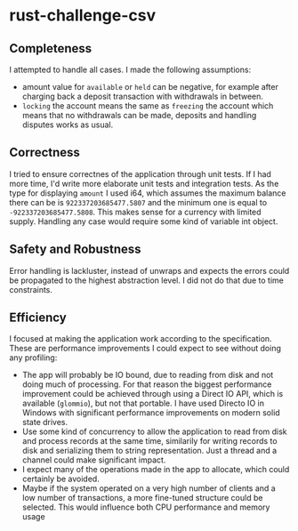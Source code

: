 # rust-challenge-csv

## Completeness
I attempted to handle all cases. I made the following assumptions:
* amount value for `available` or `held` can be negative, for example after charging back a deposit transaction with withdrawals in between.
* `locking` the account means the same as `freezing` the account which means that no withdrawals can be made, deposits and handling disputes works as usual.

## Correctness
I tried to ensure correctnes of the application through unit tests. If I had more time, I'd write more elaborate unit tests and integration tests.
As the type for displaying `amount` I used i64, which assumes the maximum balance there can be is `922337203685477.5807` and the minimum one is equal to `-922337203685477.5808`. This makes sense for a currency with limited supply. Handling any case would require some kind of variable int object.

## Safety and Robustness
Error handling is lackluster, instead of unwraps and expects the errors could be propagated to the highest abstraction level. I did not do that due to time constraints.

## Efficiency


I focused at making the application work according to the specification. These are performance improvements I could expect to see without doing any profiling:
* The app will probably be IO bound, due to reading from disk and not doing much of processing. For that reason the biggest performance improvement could be achieved through using a Direct IO API, which is available (`glommio`), but not that portable. I have used Directo IO in Windows with significant performance improvements on modern solid state drives.
* Use some kind of concurrency to allow the application to read from disk and process records at the same time, similarily for writing records to disk and serializing them to string representation. Just a thread and a channel could make significant impact.
* I expect many of the operations made in the app to allocate, which could certainly be avoided.
* Maybe if the system operated on a very high number of clients and a low number of transactions, a more fine-tuned structure could be selected. This would influence both CPU performance and memory usage